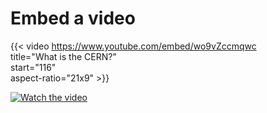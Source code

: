 # Embed a video

{{<
  video <https://www.youtube.com/embed/wo9vZccmqwc>  
  title="What is the CERN?"  
  start="116"  
  aspect-ratio="21x9" >}}

[![Watch the video](https://img.youtube.com/vi/wo9vZccmqwc/hqdefault.jpg)](https://www.youtube.com/embed/wo9vZccmqwc)

<!--
[<img src="https://img.youtube.com/vi/APOPm01BVrk/hqdefault.jpg" width="600" height="300"
/>](https://www.youtube.com/embed/APOPm01BVrk)
->